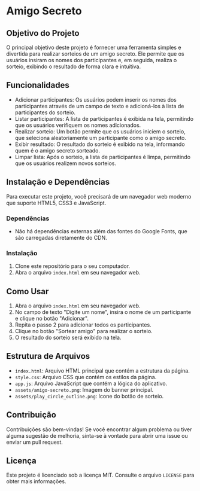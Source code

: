 # Amigo Secreto

## Objetivo do Projeto

O principal objetivo deste projeto é fornecer uma ferramenta simples e divertida para realizar sorteios de um amigo secreto. Ele permite que os usuários insiram os nomes dos participantes e, em seguida, realiza o sorteio, exibindo o resultado de forma clara e intuitiva.

## Funcionalidades

* Adicionar participantes: Os usuários podem inserir os nomes dos participantes através de um campo de texto e adicioná-los à lista de participantes do sorteio.
* Listar participantes: A lista de participantes é exibida na tela, permitindo que os usuários verifiquem os nomes adicionados.
* Realizar sorteio: Um botão permite que os usuários iniciem o sorteio, que seleciona aleatoriamente um participante como o amigo secreto.
* Exibir resultado: O resultado do sorteio é exibido na tela, informando quem é o amigo secreto sorteado.
* Limpar lista: Após o sorteio, a lista de participantes é limpa, permitindo que os usuários realizem novos sorteios.

## Instalação e Dependências

Para executar este projeto, você precisará de um navegador web moderno que suporte HTML5, CSS3 e JavaScript.

### Dependências

* Não há dependências externas além das fontes do Google Fonts, que são carregadas diretamente do CDN.

### Instalação

1.  Clone este repositório para o seu computador.
2.  Abra o arquivo `index.html` em seu navegador web.

## Como Usar

1.  Abra o arquivo `index.html` em seu navegador web.
2.  No campo de texto "Digite um nome", insira o nome de um participante e clique no botão "Adicionar".
3.  Repita o passo 2 para adicionar todos os participantes.
4.  Clique no botão "Sortear amigo" para realizar o sorteio.
5.  O resultado do sorteio será exibido na tela.

## Estrutura de Arquivos

* `index.html`: Arquivo HTML principal que contém a estrutura da página.
* `style.css`: Arquivo CSS que contém os estilos da página.
* `app.js`: Arquivo JavaScript que contém a lógica do aplicativo.
* `assets/amigo-secreto.png`: Imagem do banner principal.
* `assets/play_circle_outline.png`: Icone do botão de sorteio.

## Contribuição

Contribuições são bem-vindas! Se você encontrar algum problema ou tiver alguma sugestão de melhoria, sinta-se à vontade para abrir uma issue ou enviar um pull request.

## Licença

Este projeto é licenciado sob a licença MIT. Consulte o arquivo `LICENSE` para obter mais informações.